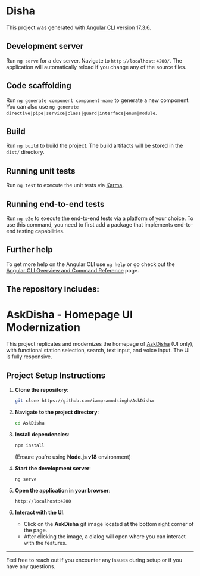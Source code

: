 # Disha

This project was generated with [Angular CLI](https://github.com/angular/angular-cli) version 17.3.6.

## Development server

Run `ng serve` for a dev server. Navigate to `http://localhost:4200/`. The application will automatically reload if you change any of the source files.

## Code scaffolding

Run `ng generate component component-name` to generate a new component. You can also use `ng generate directive|pipe|service|class|guard|interface|enum|module`.

## Build

Run `ng build` to build the project. The build artifacts will be stored in the `dist/` directory.

## Running unit tests

Run `ng test` to execute the unit tests via [Karma](https://karma-runner.github.io).

## Running end-to-end tests

Run `ng e2e` to execute the end-to-end tests via a platform of your choice. To use this command, you need to first add a package that implements end-to-end testing capabilities.

## Further help

To get more help on the Angular CLI use `ng help` or go check out the [Angular CLI Overview and Command Reference](https://angular.io/cli) page.


## The repository includes:

# AskDisha - Homepage UI Modernization

This project replicates and modernizes the homepage of [AskDisha](https://askdisha.irctc.co.in) (UI only), with functional station selection, search, text input, and voice input. The UI is fully responsive.

## Project Setup Instructions

1. **Clone the repository**:  
   ```bash
   git clone https://github.com/iampramodsingh/AskDisha
   ```

2. **Navigate to the project directory**:  
   ```bash
   cd AskDisha
   ```

3. **Install dependencies**:  
   ```bash
   npm install
   ```
   (Ensure you're using **Node.js v18** environment)

4. **Start the development server**:  
   ```bash
   ng serve
   ```

5. **Open the application in your browser**:  
   ```
   http://localhost:4200
   ```

6. **Interact with the UI**:
   - Click on the **AskDisha** gif image located at the bottom right corner of the page.
   - After clicking the image, a dialog will open where you can interact with the features.

---

Feel free to reach out if you encounter any issues during setup or if you have any questions.
